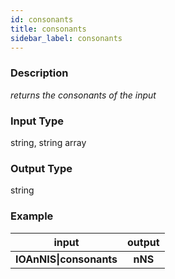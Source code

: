 ```yaml
---
id: consonants
title: consonants
sidebar_label: consonants
---
```


### Description

_returns the consonants of the input_

### Input Type

string, string array

### Output Type

string

### Example

|          input          | output  |
| :---------------------: | :-----: |
| **IOAnNIS\|consonants** | **nNS** |

